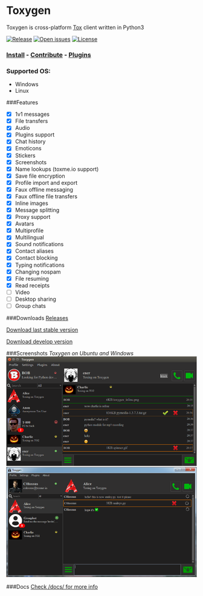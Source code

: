 # Toxygen 
Toxygen is cross-platform [Tox](https://tox.chat/) client written in Python3

[![Release](https://img.shields.io/github/release/xveduk/toxygen.svg?style=flat)](https://github.com/xveduk/toxygen/releases/latest)
[![Open issues](https://img.shields.io/github/issues/xveduk/toxygen.svg?style=flat)](https://github.com/xveduk/toxygen/issues)
[![License](https://img.shields.io/badge/license-GPLv3-blue.svg?style=flat)](https://raw.githubusercontent.com/xveduk/toxygen/master/LICENSE.md)

### [Install](/docs/install.md) - [Contribute](/docs/contributing.md) - [Plugins](/docs/plugins.md)

### Supported OS:
- Windows
- Linux

###Features
- [x] 1v1 messages
- [x] File transfers
- [x] Audio
- [x] Plugins support
- [x] Chat history
- [x] Emoticons
- [x] Stickers
- [x] Screenshots
- [x] Name lookups (toxme.io support)
- [x] Save file encryption
- [x] Profile import and export
- [x] Faux offline messaging
- [x] Faux offline file transfers
- [x] Inline images
- [x] Message splitting
- [x] Proxy support
- [x] Avatars
- [x] Multiprofile
- [x] Multilingual
- [x] Sound notifications
- [x] Contact aliases
- [x] Contact blocking
- [x] Typing notifications
- [x] Changing nospam
- [x] File resuming
- [x] Read receipts
- [ ] Video
- [ ] Desktop sharing
- [ ] Group chats

###Downloads
[Releases](https://github.com/xveduk/toxygen/releases)

[Download last stable version](https://github.com/xveduk/toxygen/archive/master.zip)

[Download develop version](https://github.com/xveduk/toxygen/archive/develop.zip)

###Screenshots
*Toxygen on Ubuntu and Windows*
![Ubuntu](/docs/ubuntu.png)
![Windows](/docs/windows.png)


###Docs
[Check /docs/ for more info](/docs/)


